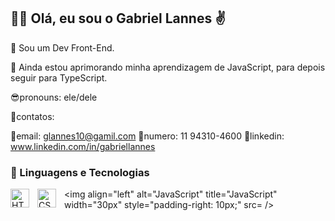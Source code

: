 ## 👨‍💻 Olá, eu sou o Gabriel Lannes ✌️​

 🤖 Sou um Dev Front-End.
 
 📝 Ainda estou aprimorando minha aprendizagem de JavaScript, para depois seguir para TypeScript.

 😎pronouns: ele/dele
 
 📲contatos: 
 
 📩email: glannes10@gamil.com
 📱numero: 11 94310-4600
 📡linkedin: www.linkedin.com/in/gabriellannes
### 🤖 Linguagens e Tecnologias

<img 
    align="left" 
    alt="HTML"
    title="HTML" 
    width="30px" 
    style="padding-right: 10px;" 
    src="https://cdn.jsdelivr.net/gh/devicons/devicon@latest/icons/html5/html5-original.svg" 
/>
<img 
    align="left" 
    alt="CSS" 
    title="CSS"
    width="30px" 
    style="padding-right: 10px;" 
    src="https://cdn.jsdelivr.net/gh/devicons/devicon@latest/icons/css3/css3-original.svg" 
/>
<img 
    align="left" 
    alt="JavaScript" 
    title="JavaScript"
    width="30px" 
    style="padding-right: 10px;" 
    src=<link rel="stylesheet" type='text/css' href="https://cdn.jsdelivr.net/gh/devicons/devicon@latest/devicon.min.css" /> 
/>
